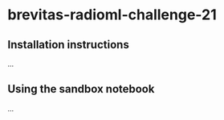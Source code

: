 # brevitas-radioml-challenge-21

## Installation instructions
...
## Using the sandbox notebook
...
